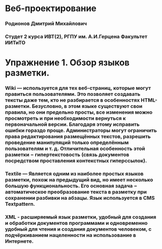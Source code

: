 # Веб-проектирование

### Родионов Дмитрий Михайлович
### Студет 2 курса ИВТ(2), РГПУ им. А.И.Герцена Факультет ИИТиТО

# Упражнение 1. Обзор языков разметки.

### Wiki — используется для тех веб-страниц, которые могут правиться пользователями. Это позволяет создавать тексты даже тем, кто не разбирается в особенностях HTML-разметки. Безусловно, в этом языке существуют свои правила, но они предельно просты, все изменения можно просмотреть и при необходимости вернуться к первоначальной версии. Благодаря этому исправить ошибки гораздо проще. Администраторы могут ограничить права редактирования размещённых текстов, разрешить проведение манипуляций только определённым пользователям и т. д. Отличительная особенность этой разметки − гипертекстовость (связь документов посредством проставления контекстных гиперссылок).

### Textile — Является одним из наиболее простых языков разметки, похож на предыдущий вид, но имеет несколько большую функциональность. Его основная задача − автоматическое преобразование текста в разметку при сохранении разбивки на абзацы. Язык используется в CMS Textpattern.

### XML - расширяемый язык разметки, удобный для создания и обработки документов программами и одновременно удобный для чтения и создания документов человеком, с подчёркиванием нацеленности на использование в Интернете.
